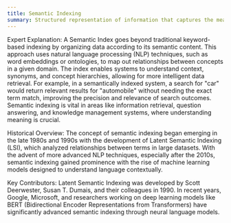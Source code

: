 ```yaml
---
title: Semantic Indexing
summary: Structured representation of information that captures the meaning and relationships between concepts, enabling more effective search and retrieval of data based on the meaning of words rather than just keyword matches.
---
```

Expert Explanation:
A Semantic Index goes beyond traditional keyword-based indexing by organizing data according to its semantic content. This approach uses natural language processing (NLP) techniques, such as word embeddings or ontologies, to map out relationships between concepts in a given domain. The index enables systems to understand context, synonyms, and concept hierarchies, allowing for more intelligent data retrieval. For example, in a semantically indexed system, a search for "car" would return relevant results for "automobile" without needing the exact term match, improving the precision and relevance of search outcomes. Semantic indexing is vital in areas like information retrieval, question answering, and knowledge management systems, where understanding meaning is crucial.

Historical Overview:
The concept of semantic indexing began emerging in the late 1980s and 1990s with the development of Latent Semantic Indexing (LSI), which analyzed relationships between terms in large datasets. With the advent of more advanced NLP techniques, especially after the 2010s, semantic indexing gained prominence with the rise of machine learning models designed to understand language contextually.

Key Contributors:
Latent Semantic Indexing was developed by Scott Deerwester, Susan T. Dumais, and their colleagues in 1990. In recent years, Google, Microsoft, and researchers working on deep learning models like BERT (Bidirectional Encoder Representations from Transformers) have significantly advanced semantic indexing through neural language models.